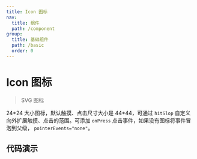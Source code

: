 ```yaml
---
title: Icon 图标
nav:
  title: 组件
  path: /component
group:
  title: 基础组件
  path: /basic
  order: 0
---
```


# Icon 图标

> SVG 图标

24\*24 大小图标，默认触摸、点击尺寸大小是 44\*44，可通过 `hitSlop` 自定义向外扩展触摸、点击的范围。可添加 `onPress` 点击事件，如果没有图标将事件冒泡到父级， `pointerEvents="none"`。

## 代码演示

<code src="./__fixtures__/basic.tsx"></code>

<API src="./arrow-down.fill.tsx"></API>
